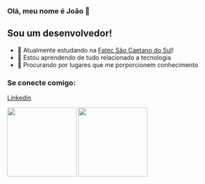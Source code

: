 ### Olá, meu nome é João 👋

## Sou um desenvolvedor!
- 🔭 Atualmente estudando na [Fatec São Caetano do Sul]!
- 🌱 Estou aprendendo de tudo relacionado a tecnologia
- 🤔 Procurando por lugares que me porporcionem conhecimento

### Se conecte comigo:
[Linkedin]


 <div>
  <img height="160em"   align="center" src="https://github-readme-stats.vercel.app/api?username=joaoCustodio2&show_icons=true&theme=highcontrast&include_all_commits=true&count_private=true">
  <img height="160em" align="center" src="https://github-readme-stats.vercel.app/api/top-langs/?username=joaoCustodio2&&layout=compact&hide=shell&theme=highcontrast">
  
  
  
      

  </div>
<br />
<br />

[Fatec São Caetano do Sul]: https://www.fatecsaocaetano.edu.br
[linkedin]: https://www.linkedin.com/in/joão-custódio-5054201b5/
